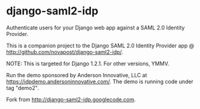 django-saml2-idp
================

Authenticate users for your Django web app against a SAML 2.0 Identity Provider.

This is a companion project to the Django SAML 2.0 Identity Provider app @ http://github.com/novapost/django-saml2-idp/.

NOTE: This is targeted for Django 1.2.1. For other versions, YMMV.

Run the demo sponsored by Anderson Innovative, LLC at https://idpdemo.andersoninnovative.com/. The demo is running code under tag "demo2".

Fork from http://django-saml2-idp.googlecode.com.
